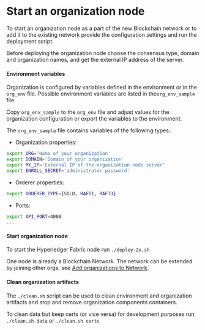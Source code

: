 # Start an organization node 
<!-- to start need to set config and run script
new network or add to network
choose consensus
domain for orgs
org name
ip
-->
To start an organization node as a part of the new Blockchain network or to add it 
to the existing network provide the configuration settings and run the deployment script.


Before deploying the organization node choose the consensus type, domain and organization names, and 
get the external IP address of the server.

#### Environment variables
Organization is configured by variables defined in the environment or in the `org_env` file. 
Possible environment variables are listed in the`org_env_sample` file.

Copy `org_env_sample` to the `org_env` file and adjust values for the organization configuration or 
export the variables to the environment. 

The `org_env_sample` file contains variables of the following types: 

- Organization properties:

```bash
export ORG='Name of your organization'
export DOMAIN='Domain of your organization'
export MY_IP='External IP of the organization node server'
export ENROLL_SECRET='administrator password'
```    

- Orderer properties:
```bash
export ORDERER_TYPE={SOLO, RAFT1, RAFT3} 
```
- Ports:
```bash
export API_PORT=4000
...
```

#### Start organization node
To start the Hyperledger Fabric node run `./deploy-2x.sh`

One node is already a Blockchain Network. The network can be extended by joining other orgs, 
see [Add organizations to Network](network-add-orgs.md).

#### Clean organization artifacts
The `./clean.sh` script can be used to clean environment and organization artifacts and stop and remove
organization components containers.

To clean data but keep certs (or vice versa) for development purposes run
`./clean.sh data` or `./clean.sh certs`  